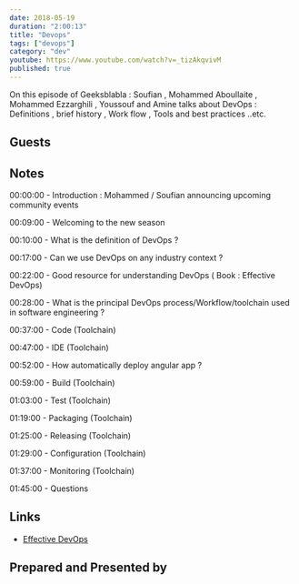 ```yaml
---
date: 2018-05-19
duration: "2:00:13"
title: "Devops"
tags: ["devops"]
category: "dev"
youtube: https://www.youtube.com/watch?v=_tizAkqvivM
published: true
---
```


On this episode of Geeksblabla : Soufian , Mohammed Aboullaite , Mohammed Ezzarghili , Youssouf and Amine talks about DevOps : Definitions , brief history , Work flow , Tools and best practices ..etc.

## Guests

## Notes

00:00:00 - Introduction : Mohammed / Soufian announcing upcoming community events

00:09:00 - Welcoming to the new season

00:10:00 - What is the definition of DevOps ?

00:17:00 - Can we use DevOps on any industry context ?

00:22:00 - Good resource for understanding DevOps ( Book : Effective DevOps)

00:28:00 - What is the principal DevOps process/Workflow/toolchain used in software engineering ?

00:37:00 - Code (Toolchain)

00:47:00 - IDE (Toolchain)

00:52:00 - How automatically deploy angular app ?

00:59:00 - Build (Toolchain)

01:03:00 - Test (Toolchain)

01:19:00 - Packaging (Toolchain)

01:25:00 - Releasing (Toolchain)

01:29:00 - Configuration (Toolchain)

01:37:00 - Monitoring (Toolchain)

01:45:00 - Questions

## Links

- [Effective DevOps](http://shop.oreilly.com/product/0636920039846.do)

## Prepared and Presented by
